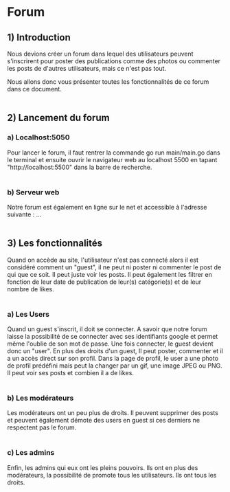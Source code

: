 # Forum

## 1) Introduction
Nous devions créer un forum dans lequel des utilisateurs peuvent s'inscrirent pour poster des publications comme des photos ou commenter les posts de d'autres utilisateurs, mais ce n'est pas tout.

Nous allons donc vous présenter toutes les fonctionnalités de ce forum dans ce document.
<br>
<br>
## 2) Lancement du forum
### a) Localhost:5050
Pour lancer le forum, il faut rentrer la commande go run main/main.go dans le terminal et ensuite ouvrir le navigateur web au localhost 5500 en tapant "http://localhost:5500" dans la barre de recherche.
<br>
<br>
### b) Serveur web
Notre forum est également en ligne sur le net et accessible à l'adresse suivante : ...
<br>
<br>
## 3) Les fonctionnalités
Quand on accède au site, l'utilisateur n'est pas connecté alors il est considéré comment un "guest", il ne peut ni poster ni commenter le post de qui que ce soit. Il peut juste voir les posts. Il peut également les filtrer en fonction de leur date de publication de leur(s) catégorie(s) et de leur nombre de likes.
<br>
<br>
### a) Les Users
Quand un guest s'inscrit, il doit se connecter. A savoir que notre forum laisse la possibilité de se connecter avec ses identifiants google et permet même l'oublie de son mot de passe. Une fois connecter, le guest devient donc un "user". En plus des droits d'un guest, Il peut poster, commenter et il a un accès direct sur son profil.
Dans la page de profil, le user a une photo de profil prédéfini mais peut la changer par un gif, une image JPEG ou PNG. Il peut voir ses posts et combien il a de likes.
<br>
<br>
### b) Les modérateurs
Les modérateurs ont un peu plus de droits. Il peuvent supprimer des posts et peuvent également démote des users en guest si ces derniers ne respectent pas le forum.
<br>
<br>
### c) Les admins
Enfin, les admins qui eux ont les pleins pouvoirs. Ils ont en plus des modérateurs, la possibilité de promote tous les utilisateurs. Ils ont tous les droits.